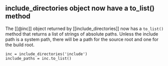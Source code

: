 ## include_directories object now have a to_list() method

The [[@inc]] object returned by [[include_directories]] now has a `to_list()` method that
returns a list of strings of absolute paths. Unless the include path is a 
system path, there will be a path for the source root and one for the build root.

```
inc = include_directories('include')
include_paths = inc.to_list()
```
